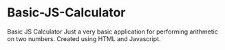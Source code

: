 # Basic-JS-Calculator
Basic JS Calculator
Just a very basic application for performing arithmetic on two numbers.
Created using HTML and Javascript.
